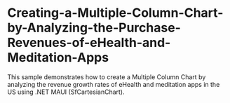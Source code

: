 # Creating-a-Multiple-Column-Chart-by-Analyzing-the-Purchase-Revenues-of-eHealth-and-Meditation-Apps
This sample demonstrates how to create a Multiple Column Chart by analyzing the revenue growth rates of eHealth and meditation apps in the US using .NET MAUI (SfCartesianChart).
